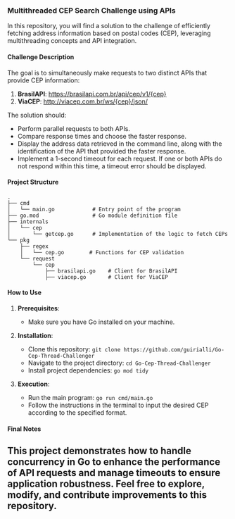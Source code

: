 ### Multithreaded CEP Search Challenge using APIs

In this repository, you will find a solution to the challenge of efficiently fetching address information based on postal codes (CEP), leveraging multithreading concepts and API integration.

#### Challenge Description

The goal is to simultaneously make requests to two distinct APIs that provide CEP information:

1. **BrasilAPI**: https://brasilapi.com.br/api/cep/v1/{cep}
2. **ViaCEP**: http://viacep.com.br/ws/{cep}/json/

The solution should:

- Perform parallel requests to both APIs.
- Compare response times and choose the faster response.
- Display the address data retrieved in the command line, along with the identification of the API that provided the faster response.
- Implement a 1-second timeout for each request. If one or both APIs do not respond within this time, a timeout error should be displayed.

#### Project Structure

```
.
├── cmd
│   └── main.go            # Entry point of the program
├── go.mod                 # Go module definition file
├── internals
│   └── cep
│       └── getcep.go      # Implementation of the logic to fetch CEPs
└── pkg
    ├── regex
    │   └── cep.go        # Functions for CEP validation
    └── request
        └── cep
            ├── brasilapi.go    # Client for BrasilAPI
            ├── viacep.go       # Client for ViaCEP
```

#### How to Use

1. **Prerequisites**:
   - Make sure you have Go installed on your machine.

2. **Installation**:
   - Clone this repository: `git clone https://github.com/guirialli/Go-Cep-Thread-Challenger`
   - Navigate to the project directory: `cd Go-Cep-Thread-Challenger`
   - Install project dependencies: `go mod tidy`

3. **Execution**:
   - Run the main program: `go run cmd/main.go`
   - Follow the instructions in the terminal to input the desired CEP according to the specified format.

#### Final Notes

This project demonstrates how to handle concurrency in Go to enhance the performance of API requests and manage timeouts to ensure application robustness. Feel free to explore, modify, and contribute improvements to this repository.
---

